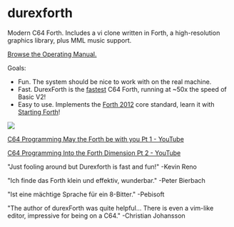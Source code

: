 # durexforth

Modern C64 Forth. Includes a vi clone written in Forth, a high-resolution graphics library, plus MML music support.

[Browse the Operating Manual.](https://jkotlinski.github.io/durexforth/)

Goals:

* Fun. The system should be nice to work with on the real machine.
* Fast. DurexForth is the <a href=https://theultimatebenchmark.org/>fastest</a> C64 Forth, running at ~50x the speed of Basic V2!
* Easy to use. Implements the <a href=http://forth-standard.org/standard/words>Forth 2012</a> core standard, learn it with <a href=https://www.forth.com/starting-forth/>Starting Forth</a>!

<img src=http://i.imgur.com/eXsaXjo.png?1>

[C64 Programming May the Forth be with you Pt 1 - YouTube](https://www.youtube.com/watch?v=TXIDqptXmiM)

[C64 Programming Into the Forth Dimension Pt 2 - YouTube](https://www.youtube.com/watch?v=1oZztCmC8kc)

"Just fooling around but Durexforth is fast and fun!" -Kevin Reno

"Ich finde das Forth klein und effektiv, wunderbar." -Peter Bierbach

"Ist eine mächtige Sprache für ein 8-Bitter." -Pebisoft

"The author of durexForth was quite helpful... There is even a vim-like editor, impressive for being on a C64." -Christian Johansson
